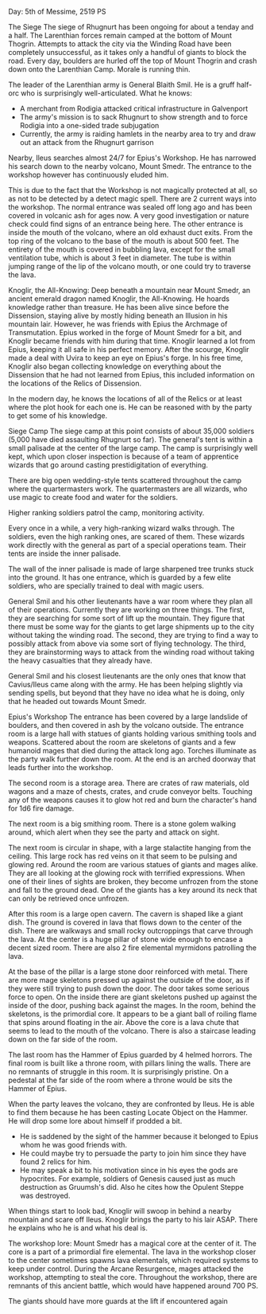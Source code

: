 Day: 5th of Messime, 2519 PS

The Siege
The siege of Rhugnurt has been ongoing for about a tenday and a half. The Larenthian forces remain camped at the bottom of Mount Thogrin. Attempts to attack the city via the Winding Road have been completely unsuccessful, as it takes only a handful of giants to block the road. Every day, boulders are hurled off the top of Mount Thogrin and crash down onto the Larenthian Camp. Morale is running thin.

The leader of the Larenthian army is General Blaith Smil. He is a gruff half-orc who is surprisingly well-articulated. What he knows:
- A merchant from Rodigia attacked critical infrastructure in Galvenport
- The army's mission is to sack Rhugnurt to show strength and to force Rodigia into a one-sided trade subjugation
- Currently, the army is raiding hamlets in the nearby area to try and draw out an attack from the Rhugnurt garrison

Nearby, Ileus searches almost 24/7 for Epius's Workshop. He has narrowed his search down to the nearby volcano, Mount Smedr. The entrance to the workshop however has continuously eluded him.

This is due to the fact that the Workshop is not magically protected at all, so as not to be detected by a detect magic spell. There are 2 current ways into the workshop. The normal entrance was sealed off long ago and has been covered in volcanic ash for ages now. A very good investigation or nature check could find signs of an entrance being here. The other entrance is inside the mouth of the volcano, where an old exhaust duct exits. From the top ring of the volcano to the base of the mouth is about 500 feet. The entirety of the mouth is covered in bubbling lava, except for the small ventilation tube, which is about 3 feet in diameter. The tube is within jumping range of the lip of the volcano mouth, or one could try to traverse the lava.

Knoglir, the All-Knowing:
Deep beneath a mountain near Mount Smedr, an ancient emerald dragon named Knoglir, the All-Knowing. He hoards knowledge rather than treasure. He has been alive since before the Dissension, staying alive by mostly hiding beneath an Illusion in his mountain lair. However, he was friends with Epius the Archmage of Transmutation. Epius worked in the forge of Mount Smedr for a bit, and Knoglir became friends with him during that time. Knoglir learned a lot from Epius, keeping it all safe in his perfect memory. After the scourge, Knoglir made a deal with Uvira to keep an eye on Epius's forge. In his free time, Knoglir also began collecting knowledge on everything about the Dissension that he had not learned from Epius, this included information on the locations of the Relics of Dissension.

In the modern day, he knows the locations of all of the Relics or at least where the plot hook for each one is. He can be reasoned with by the party to get some of his knowledge.

Siege Camp
The siege camp at this point consists of about 35,000 soldiers (5,000 have died assaulting Rhugnurt so far). The general's tent is within a small palisade at the center of the large camp. The camp is surprisingly well kept, which upon closer inspection is because of a team of apprentice wizards that go around casting prestidigitation of everything.

There are big open wedding-style tents scattered throughout the camp where the quartermasters work. The quartermasters are all wizards, who use magic to create food and water for the soldiers.

Higher ranking soldiers patrol the camp, monitoring activity.

Every once in a while, a very high-ranking wizard walks through. The soldiers, even the high ranking ones, are scared of them. These wizards work directly with the general as part of a special operations team. Their tents are inside the inner palisade.

The wall of the inner palisade is made of large sharpened tree trunks stuck into the ground. It has one entrance, which is guarded by a few elite soldiers, who are specially trained to deal with magic users.

General Smil and his other lieutenants have a war room where they plan all of their operations. Currently they are working on three things. The first, they are searching for some sort of lift up the mountain. They figure that there must be some way for the giants to get large shipments up to the city without taking the winding road. The second, they are trying to find a way to possibly attack from above via some sort of flying technology. The third, they are brainstorming ways to attack from the winding road without taking the heavy casualties that they already have.

General Smil and his closest lieutenants are the only ones that know that Cavius/Ileus came along with the army. He has been helping slightly via sending spells, but beyond that they have no idea what he is doing, only that he headed out towards Mount Smedr.

Epius's Workshop
The entrance has been covered by a large landslide of boulders, and then covered in ash by the volcano outside. The entrance room is a large hall with statues of giants holding various smithing tools and weapons. Scattered about the room are skeletons of giants and a few humanoid mages that died during the attack long ago. Torches illuminate as the party walk further down the room. At the end is an arched doorway that leads further into the workshop.

The second room is a storage area. There are crates of raw materials, old wagons and a maze of chests, crates, and crude conveyor belts. Touching any of the weapons causes it to glow hot red and burn the character's hand for 1d6 fire damage.

The next room is a big smithing room. There is a stone golem walking around, which alert when they see the party and attack on sight.

The next room is circular in shape, with a large stalactite hanging from the ceiling. This large rock has red veins on it that seem to be pulsing and glowing red. Around the room are various statues of giants and mages alike. They are all looking at the glowing rock with terrified expressions. When one of their lines of sights are broken, they become unfrozen from the stone and fall to the ground dead. One of the giants has a key around its neck that can only be retrieved once unfrozen.

After this room is a large open cavern. The cavern is shaped like a giant dish. The ground is covered in lava that flows down to the center of the dish. There are walkways and small rocky outcroppings that carve through the lava. At the center is a huge pillar of stone wide enough to encase a decent sized room. There are also 2 fire elemental myrmidons patrolling the lava.

At the base of the pillar is a large stone door reinforced with metal. There are more mage skeletons pressed up against the outside of the door, as if they were still trying to push down the door. The door takes some serious force to open. On the inside there are giant skeletons pushed up against the inside of the door, pushing back against the mages. In the room, behind the skeletons, is the primordial core. It appears to be a giant ball of roiling flame that spins around floating in the air. Above the core is a lava chute that seems to lead to the mouth of the volcano. There is also a staircase leading down on the far side of the room.

The last room has the Hammer of Epius guarded by 4 helmed horrors. The final room is built like a throne room, with pillars lining the walls. There are no remnants of struggle in this room. It is surprisingly pristine. On a pedestal at the far side of the room where a throne would be sits the Hammer of Epius.

When the party leaves the volcano, they are confronted by Ileus. He is able to find them because he has been casting Locate Object on the Hammer. He will drop some lore about himself if prodded a bit.
- He is saddened by the sight of the hammer because it belonged to Epius whom he was good friends with.
- He could maybe try to persuade the party to join him since they have found 2 relics for him.
- He may speak a bit to his motivation since in his eyes the gods are hypocrites. For example, soldiers of Genesis caused just as much destruction as Gruumsh's did. Also he cites how the Opulent Steppe was destroyed.

When things start to look bad, Knoglir will swoop in behind a nearby mountain and scare off Ileus. Knoglir brings the party to his lair ASAP. There he explains who he is and what his deal is.

The workshop lore:
Mount Smedr has a magical core at the center of it. The core is a part of a primordial fire elemental. The lava in the workshop closer to the center sometimes spawns lava elementals, which required systems to keep under control. During the Arcane Resurgence, mages attacked the workshop, attempting to steal the core. Throughout the workshop, there are remnants of this ancient battle, which would have happened around 700 PS.

The giants should have more guards at the lift if encountered again